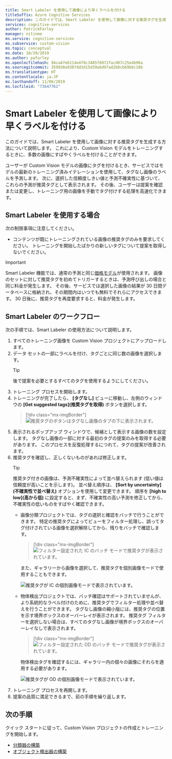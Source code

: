 ```yaml
---
title: Smart Labeler を使用して画像により早くラベルを付ける
titleSuffix: Azure Cognitive Services
description: このガイドでは、Smart Labeler を使用して画像に対する推奨タグを生成する方法について説明します。 これにより、Custom Vision モデルをトレーニングするときに、多数の画像にすばやくラベルを付けることができます。
services: cognitive-services
author: PatrickFarley
manager: nitinme
ms.service: cognitive-services
ms.subservice: custom-vision
ms.topic: conceptual
ms.date: 10/29/2019
ms.author: pafarley
ms.openlocfilehash: 94ca47e6114e4f8c3485f6072facd07c25e4b96a
ms.sourcegitcommit: 359930a9387dd3d15d39abd97ad2b8cb69b8c18b
ms.translationtype: HT
ms.contentlocale: ja-JP
ms.lasthandoff: 11/06/2019
ms.locfileid: "73647761"
---
```

# <a name="label-images-faster-with-smart-labeler"></a>Smart Labeler を使用して画像により早くラベルを付ける

このガイドでは、Smart Labeler を使用して画像に対する推奨タグを生成する方法について説明します。 これにより、Custom Vision モデルをトレーニングするときに、多数の画像にすばやくラベルを付けることができます。

ユーザーが Custom Vision モデルの画像にタグを付けるとき、サービスではモデルの最新のトレーニング済みイテレーションを使用して、タグなし画像のラベルを予測します。 次に、選択した信頼度しきい値と予測不確実性に基づいて、これらの予測が推奨タグとして表示されます。 その後、ユーザーは提案を確認または変更し、トレーニング用の画像を手動でタグ付けする処理を高速化できます。

## <a name="when-to-use-smart-labeler"></a>Smart Labeler を使用する場合

次の制限事項に注意してください。

* コンテンツが既にトレーニングされている画像の推奨タグのみを要求してください。 トレーニングを開始したばかりの新しいタグについて提案を取得しないでください。

> [!IMPORTANT]
> Smart Labeler 機能では、通常の予測と同じ[価格モデル](https://azure.microsoft.com/pricing/details/cognitive-services/custom-vision-service/)が使用されます。 画像のセットに対して推奨タグを初めてトリガーするときは、予測呼び出しの場合と同じ料金が発生します。 その後、サービスでは選択した画像の結果が 30 日間データベースに格納され、その期間内はいつでも無料でそれらにアクセスできます。 30 日後に、推奨タグを再度要求すると、料金が発生します。

## <a name="smart-labeler-workflow"></a>Smart Labeler のワークフロー

次の手順では、Smart Labeler の使用方法について説明します。

1. すべてのトレーニング画像を Custom Vision プロジェクトにアップロードします。
1. データ セットの一部にラベルを付け、タグごとに同じ数の画像を選択します。
    > [!TIP]
    > 後で提案を必要とするすべてのタグを使用するようにしてください。
1. トレーニング プロセスを開始します。
1. トレーニングが完了したら、 **[タグなし]** ビューに移動し、左側のウィンドウの **[Get suggested tags]\(推奨タグを取得\)** ボタンを選択します。
    > [!div class="mx-imgBorder"]
    > ![推奨タグのボタンはタグなし画像のタブの下に表示されます。](./media/suggested-tags/suggested-tags-button.png)
1. 表示されるポップアップ ウィンドウで、候補として表示する画像の数を設定します。 タグなし画像の一部に対する最初のタグの提案のみを取得する必要があります。 このプロセスを反復処理するにつれて、タグの提案が改善されます。
1. 推奨タグを確認し、正しくないものがあれば修正します。
    > [!TIP]
    > 推奨タグ付きの画像は、予測不確実性によって並べ替えられます (低い値は信頼度が高いことを示します)。 並べ替え順序は、 **[Sort by uncertainty]\(不確実性で並べ替え\)** オプションを使用して変更できます。 順序を **[high to low]\(高から低\)** に設定すると、まず、不確実性の高い予測を修正してから、不確実性の低いものをすばやく確認できます。
    * 画像分類プロジェクトでは、タグの選択と確認をバッチで行うことができます。 特定の推奨タグによってビューをフィルター処理し、誤ってタグ付けされている画像を選択解除してから、残りをバッチで確認します。
        > [!div class="mx-imgBorder"]
        > ![フィルター設定された IC のバッチ モードで推奨タグが表示されています。](./media/suggested-tags/ic-batch-mode.png)

        また、ギャラリーから画像を選択して、推奨タグを個別画像モードで使用することもできます。

        ![推奨タグが IC の個別画像モードで表示されています。](./media/suggested-tags/ic-individual-image-mode.png)
    * 物体検出プロジェクトでは、バッチ確認はサポートされていませんが、より系統的なラベル付けのために、推奨タグでフィルター処理や並べ替えを行うことができます。 タグなし画像の縮小版には、推奨タグの位置を示す境界ボックスのオーバーレイが表示されます。 推奨タグ フィルターを選択しない場合は、すべてのタグなし画像が境界ボックスのオーバーレイなしで表示されます。
        > [!div class="mx-imgBorder"]
        > ![フィルター設定された OD のバッチ モードで推奨タグが表示されています。](./media/suggested-tags/od-batch-mode.png)

        物体検出タグを確認するには、ギャラリー内の個々の画像にそれらを適用する必要があります。

        ![推奨タグが OD の個別画像モードで表示されています。](./media/suggested-tags/od-individual-image-mode.png)
1. トレーニング プロセスを再開します。
1. 提案の品質に満足できるまで、前の手順を繰り返します。

## <a name="next-steps"></a>次の手順

クイック スタートに従って、Custom Vision プロジェクトの作成とトレーニングを開始します。

* [分類器の構築](getting-started-build-a-classifier.md)
* [オブジェクト検出器の構築](get-started-build-detector.md)